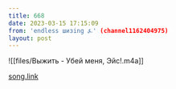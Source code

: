 ```yaml
---
title: 668
date: 2023-03-15 17:15:09
from: 'endless шизing ⍼' (channel1162404975)
layout: post
---
```


![[files/Выжить - Убей меня, Эйс!.m4a]]

[song.link](http://song.link/y/1Qk3vc25DNQ)
